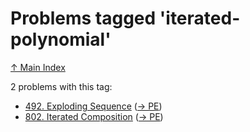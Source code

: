 # Problems tagged 'iterated-polynomial'

[↑ Main Index](../README.md)

2 problems with this tag:

- [492. Exploding Sequence](../problems/492.md) ([→ PE](https://projecteuler.net/problem=492))
- [802. Iterated Composition](../problems/802.md) ([→ PE](https://projecteuler.net/problem=802))
